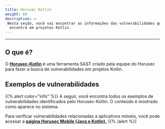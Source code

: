 ```yaml
---
title: Horusec Kotlin
weight: 60
description: >-
 Nesta seção, você vai encontrar as informações das vulnerabilidades que o Horusec
  encontra em projetos Kotlin.
---
```


---

## **O que é?**

O  [**Horusec-Kotlin**](https://github.com/ZupIT/horusec/tree/master/horusec-kotlin#horusec-kotlin-cli) é uma ferramenta SAST criado pela equipe do Horusec para fazer a busca de vulnerabilidades em projetos Kotlin.

## **Exemplos de vulnerabilidades**

{{% alert color="info" %}}
A seguir, você encontra todos os exemplos de vulnerabilidades identificados pelo Horusec-Kotlin. O conteúdo é mostrado como aparece no sistema.

Para verificar vulnerabilidades relacionadas a aplicativos móveis, você pode acessar a [**página Horusec Mobile \(Java e Kotlin\).**](../horusec-mobile-java-and-kotlin)
{{% /alert %}}
